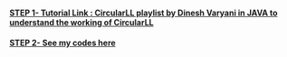 #### [ STEP 1- Tutorial Link :  CircularLL playlist by Dinesh Varyani in JAVA to understand the working of CircularLL](https://www.youtube.com/playlist?list=PLNHfyyYCskADQSPau6ZNQcYL1eJ-p5KY0)

#### [STEP 2- See my codes here   ](circularLinkedList.cpp)

 